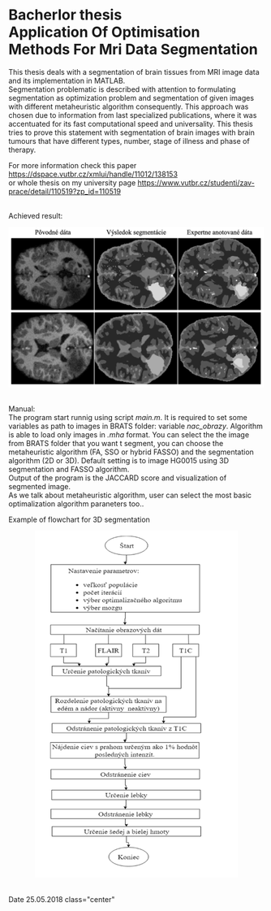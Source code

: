# Bacherlor thesis <br> Application Of Optimisation Methods For Mri Data Segmentation
This thesis deals with a segmentation of brain tissues from MRI image data and its implementation in MATLAB. <br>
Segmentation problematic is described with attention to formulating segmentation as optimization problem and segmentation of given images with different metaheuristic algorithm consequently. This approach was chosen due to information from last specialized publications, where it was accentuated for its fast computational speed and universality. This thesis tries to prove this statement with segmentation of brain images with brain tumours that have different types, number, stage of illness and phase of therapy. <br>

For more information check this paper https://dspace.vutbr.cz/xmlui/handle/11012/138153 <br> or whole thesis on my university page https://www.vutbr.cz/studenti/zav-prace/detail/110519?zp_id=110519

<br>Achieved result:<br>
<p align="center">
<img src="https://github.com/koles289/Brain_tumour_segmentation/blob/master/Segmentation_output.png" width="700"> 
</p>
<br>Manual:<br>
The program start runnig using script <i>main.m</i>. It is required to set some variables as path to images in BRATS folder: variable <i>nac_obrazy</i>. Algorithm is able to load only images in <i>.mha</i> format. You can select the the image from BRATS folder that you want t segment, you can choose the metaheuristic algorithm (FA, SSO or hybrid FASSO) and the segmentation algorithm (2D or 3D). Default setting is to image HG0015 using 3D segmentation and FASSO algorithm.<br> 
Output of the program is the JACCARD score and visualization of segmented image.<br> 
As we talk about metaheuristic algorithm, user can select  the most basic optimalization algorithm paraneters too..<br>

Example of flowchart for 3D segmentation<br>
<p align="center">
<img src="https://github.com/koles289/Brain_tumour_segmentation/blob/master/3D_segmentation_flowchart.png" width="400">
</p>

<br>Date 25.05.2018 class="center"



